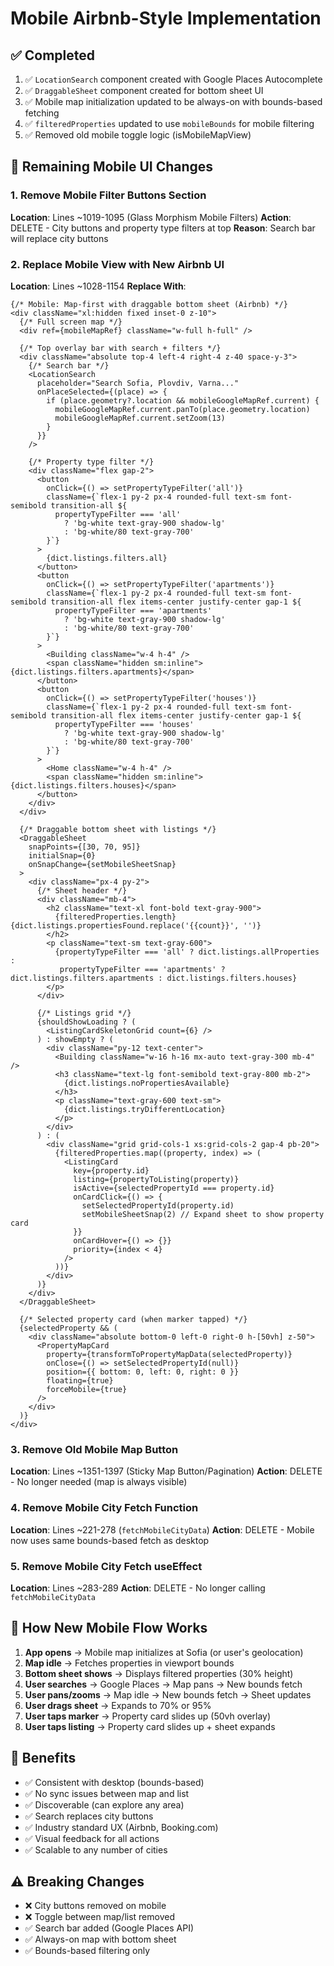 # Mobile Airbnb-Style Implementation

## ✅ Completed
1. ✅ `LocationSearch` component created with Google Places Autocomplete
2. ✅ `DraggableSheet` component created for bottom sheet UI
3. ✅ Mobile map initialization updated to be always-on with bounds-based fetching
4. ✅ `filteredProperties` updated to use `mobileBounds` for mobile filtering
5. ✅ Removed old mobile toggle logic (isMobileMapView)

## 🚧 Remaining Mobile UI Changes

### 1. Remove Mobile Filter Buttons Section
**Location**: Lines ~1019-1095 (Glass Morphism Mobile Filters)
**Action**: DELETE - City buttons and property type filters at top
**Reason**: Search bar will replace city buttons

### 2. Replace Mobile View with New Airbnb UI
**Location**: Lines ~1028-1154
**Replace With**:

```tsx
{/* Mobile: Map-first with draggable bottom sheet (Airbnb) */}
<div className="xl:hidden fixed inset-0 z-10">
  {/* Full screen map */}
  <div ref={mobileMapRef} className="w-full h-full" />
  
  {/* Top overlay bar with search + filters */}
  <div className="absolute top-4 left-4 right-4 z-40 space-y-3">
    {/* Search bar */}
    <LocationSearch
      placeholder="Search Sofia, Plovdiv, Varna..."
      onPlaceSelected={(place) => {
        if (place.geometry?.location && mobileGoogleMapRef.current) {
          mobileGoogleMapRef.current.panTo(place.geometry.location)
          mobileGoogleMapRef.current.setZoom(13)
        }
      }}
    />
    
    {/* Property type filter */}
    <div className="flex gap-2">
      <button
        onClick={() => setPropertyTypeFilter('all')}
        className={`flex-1 py-2 px-4 rounded-full text-sm font-semibold transition-all ${
          propertyTypeFilter === 'all'
            ? 'bg-white text-gray-900 shadow-lg'
            : 'bg-white/80 text-gray-700'
        }`}
      >
        {dict.listings.filters.all}
      </button>
      <button
        onClick={() => setPropertyTypeFilter('apartments')}
        className={`flex-1 py-2 px-4 rounded-full text-sm font-semibold transition-all flex items-center justify-center gap-1 ${
          propertyTypeFilter === 'apartments'
            ? 'bg-white text-gray-900 shadow-lg'
            : 'bg-white/80 text-gray-700'
        }`}
      >
        <Building className="w-4 h-4" />
        <span className="hidden sm:inline">{dict.listings.filters.apartments}</span>
      </button>
      <button
        onClick={() => setPropertyTypeFilter('houses')}
        className={`flex-1 py-2 px-4 rounded-full text-sm font-semibold transition-all flex items-center justify-center gap-1 ${
          propertyTypeFilter === 'houses'
            ? 'bg-white text-gray-900 shadow-lg'
            : 'bg-white/80 text-gray-700'
        }`}
      >
        <Home className="w-4 h-4" />
        <span className="hidden sm:inline">{dict.listings.filters.houses}</span>
      </button>
    </div>
  </div>
  
  {/* Draggable bottom sheet with listings */}
  <DraggableSheet 
    snapPoints={[30, 70, 95]}
    initialSnap={0}
    onSnapChange={setMobileSheetSnap}
  >
    <div className="px-4 py-2">
      {/* Sheet header */}
      <div className="mb-4">
        <h2 className="text-xl font-bold text-gray-900">
          {filteredProperties.length} {dict.listings.propertiesFound.replace('{{count}}', '')}
        </h2>
        <p className="text-sm text-gray-600">
          {propertyTypeFilter === 'all' ? dict.listings.allProperties : 
           propertyTypeFilter === 'apartments' ? dict.listings.filters.apartments : dict.listings.filters.houses}
        </p>
      </div>
      
      {/* Listings grid */}
      {shouldShowLoading ? (
        <ListingCardSkeletonGrid count={6} />
      ) : showEmpty ? (
        <div className="py-12 text-center">
          <Building className="w-16 h-16 mx-auto text-gray-300 mb-4" />
          <h3 className="text-lg font-semibold text-gray-800 mb-2">
            {dict.listings.noPropertiesAvailable}
          </h3>
          <p className="text-gray-600 text-sm">
            {dict.listings.tryDifferentLocation}
          </p>
        </div>
      ) : (
        <div className="grid grid-cols-1 xs:grid-cols-2 gap-4 pb-20">
          {filteredProperties.map((property, index) => (
            <ListingCard
              key={property.id}
              listing={propertyToListing(property)}
              isActive={selectedPropertyId === property.id}
              onCardClick={() => {
                setSelectedPropertyId(property.id)
                setMobileSheetSnap(2) // Expand sheet to show property card
              }}
              onCardHover={() => {}}
              priority={index < 4}
            />
          ))}
        </div>
      )}
    </div>
  </DraggableSheet>
  
  {/* Selected property card (when marker tapped) */}
  {selectedProperty && (
    <div className="absolute bottom-0 left-0 right-0 h-[50vh] z-50">
      <PropertyMapCard
        property={transformToPropertyMapData(selectedProperty)}
        onClose={() => setSelectedPropertyId(null)}
        position={{ bottom: 0, left: 0, right: 0 }}
        floating={true}
        forceMobile={true}
      />
    </div>
  )}
</div>
```

### 3. Remove Old Mobile Map Button
**Location**: Lines ~1351-1397 (Sticky Map Button/Pagination)
**Action**: DELETE - No longer needed (map is always visible)

### 4. Remove Mobile City Fetch Function
**Location**: Lines ~221-278 (`fetchMobileCityData`)
**Action**: DELETE - Mobile now uses same bounds-based fetch as desktop

### 5. Remove Mobile City Fetch useEffect
**Location**: Lines ~283-289
**Action**: DELETE - No longer calling `fetchMobileCityData`

## 📱 How New Mobile Flow Works

1. **App opens** → Mobile map initializes at Sofia (or user's geolocation)
2. **Map idle** → Fetches properties in viewport bounds
3. **Bottom sheet shows** → Displays filtered properties (30% height)
4. **User searches** → Google Places → Map pans → New bounds fetch
5. **User pans/zooms** → Map idle → New bounds fetch → Sheet updates
6. **User drags sheet** → Expands to 70% or 95%
7. **User taps marker** → Property card slides up (50vh overlay)
8. **User taps listing** → Property card slides up + sheet expands

## 🎯 Benefits

- ✅ Consistent with desktop (bounds-based)
- ✅ No sync issues between map and list
- ✅ Discoverable (can explore any area)
- ✅ Search replaces city buttons
- ✅ Industry standard UX (Airbnb, Booking.com)
- ✅ Visual feedback for all actions
- ✅ Scalable to any number of cities

## ⚠️ Breaking Changes

- ❌ City buttons removed on mobile
- ❌ Toggle between map/list removed
- ✅ Search bar added (Google Places API)
- ✅ Always-on map with bottom sheet
- ✅ Bounds-based filtering only


